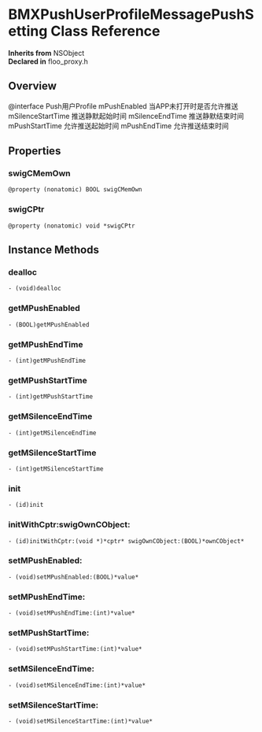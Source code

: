 # BMXPushUserProfileMessagePushSetting Class Reference

  **Inherits from** NSObject  
  **Declared in** floo_proxy.h  

## Overview

@interface Push用户Profile
mPushEnabled 当APP未打开时是否允许推送
mSilenceStartTime 推送静默起始时间
mSilenceEndTime 推送静默结束时间
mPushStartTime 允许推送起始时间
mPushEndTime 允许推送结束时间

## Properties

<a name="//api/name/swigCMemOwn" title="swigCMemOwn"></a>
### swigCMemOwn

`@property (nonatomic) BOOL swigCMemOwn`

<a name="//api/name/swigCPtr" title="swigCPtr"></a>
### swigCPtr

`@property (nonatomic) void *swigCPtr`

<a title="Instance Methods" name="instance_methods"></a>
## Instance Methods

<a name="//api/name/dealloc" title="dealloc"></a>
### dealloc

`- (void)dealloc`

<a name="//api/name/getMPushEnabled" title="getMPushEnabled"></a>
### getMPushEnabled

`- (BOOL)getMPushEnabled`

<a name="//api/name/getMPushEndTime" title="getMPushEndTime"></a>
### getMPushEndTime

`- (int)getMPushEndTime`

<a name="//api/name/getMPushStartTime" title="getMPushStartTime"></a>
### getMPushStartTime

`- (int)getMPushStartTime`

<a name="//api/name/getMSilenceEndTime" title="getMSilenceEndTime"></a>
### getMSilenceEndTime

`- (int)getMSilenceEndTime`

<a name="//api/name/getMSilenceStartTime" title="getMSilenceStartTime"></a>
### getMSilenceStartTime

`- (int)getMSilenceStartTime`

<a name="//api/name/init" title="init"></a>
### init

`- (id)init`

<a name="//api/name/initWithCptr:swigOwnCObject:" title="initWithCptr:swigOwnCObject:"></a>
### initWithCptr:swigOwnCObject:

`- (id)initWithCptr:(void *)*cptr* swigOwnCObject:(BOOL)*ownCObject*`

<a name="//api/name/setMPushEnabled:" title="setMPushEnabled:"></a>
### setMPushEnabled:

`- (void)setMPushEnabled:(BOOL)*value*`

<a name="//api/name/setMPushEndTime:" title="setMPushEndTime:"></a>
### setMPushEndTime:

`- (void)setMPushEndTime:(int)*value*`

<a name="//api/name/setMPushStartTime:" title="setMPushStartTime:"></a>
### setMPushStartTime:

`- (void)setMPushStartTime:(int)*value*`

<a name="//api/name/setMSilenceEndTime:" title="setMSilenceEndTime:"></a>
### setMSilenceEndTime:

`- (void)setMSilenceEndTime:(int)*value*`

<a name="//api/name/setMSilenceStartTime:" title="setMSilenceStartTime:"></a>
### setMSilenceStartTime:

`- (void)setMSilenceStartTime:(int)*value*`


